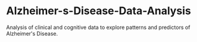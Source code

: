 # Alzheimer-s-Disease-Data-Analysis
Analysis of clinical and cognitive data to explore patterns and predictors of Alzheimer's Disease.
